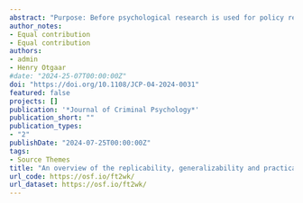 ```yaml
---
abstract: "Purpose: Before psychological research is used for policy reforms and recommendations, it is important to evaluate its replicability, generalizability, and practical relevance. In the present article, we examined these three criteria for published articles in the Journal of Criminal Psychology. Methodology: Through a literature search for published articles in the Journal of Criminal Psychology related to the topics of the special issue Contemporary Developments in the Retrieval and Evaluation of Witness Testimony: Towards making research more applicable to investigations, we identified 158 eligible articles. For each article, we extracted variables related to the type of article, reported p-values, type of sample and stimuli, power analyses and conducted analyses, and how effect sizes were used and interpreted. We analyzed these variables descriptively and conducted a z-curve analysis. Findings: In terms of generalizability, the articles examined populations of interest (e.g., offenders, prisoners) and there was no sole reliance on WEIRD samples. However, for replicability, there were currently no replication studies or published Registered Reports and the z-curve analysis indicated a low expected replication rate. Moreover, when examining practical relevance, almost no power analyses were conducted and when they were conducted, they were not reproducible or did not use meaningful effect sizes. Finally, although the majority of studies reported effect sizes, they were oftentimes not interpreted. Originality: The present study sheds light on the potential societal impact of published articles in the Journal of Criminal Psychology."
author_notes:
- Equal contribution
- Equal contribution
authors:
- admin
- Henry Otgaar
#date: "2024-25-07T00:00:00Z"
doi: "https://doi.org/10.1108/JCP-04-2024-0031"
featured: false
projects: []
publication: '*Journal of Criminal Psychology*'
publication_short: ""
publication_types:
- "2"
publishDate: "2024-07-25T00:00:00Z"
tags:
- Source Themes
title: "An overview of the replicability, generalizability and practical relevance of eyewitness testimony research in the Journal of Criminal Psychology"
url_code: https://osf.io/ft2wk/
url_dataset: https://osf.io/ft2wk/
---
```





